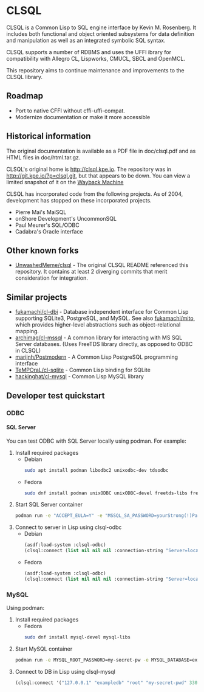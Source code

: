 # CLSQL

CLSQL is a Common Lisp to SQL engine interface by Kevin M. Rosenberg. It
includes both functional and object oriented subsystems for data definition and
manipulation as well as an integrated symbolic SQL syntax.

CLSQL supports a number of RDBMS and uses the UFFI ibrary for compatibility
with Allegro CL, Lispworks, CMUCL, SBCL and OpenMCL.

This repository aims to continue maintenance and improvements to the CLSQL
library.

## Roadmap

- Port to native CFFI without cffi-uffi-compat.
- Modernize documentation or make it more accessible

## Historical information

The original documentation is available as a PDF file in doc/clsql.pdf and as
HTML files in doc/html.tar.gz.

CLSQL's original home is http://clsql.kpe.io. The repository was in
http://git.kpe.io/?p=clsql.git, but that appears to be down. You can view a
limited snapshot of it on the [Wayback Machine](https://web.archive.org/web/20240721214822/http://git.kpe.io/?p=clsql.git)

CLSQL has incorporated code from the following projects. As of 2004,
development has stopped on these incorporated projects.
- Pierre Mai's MaiSQL
- onShore Development's UncommonSQL
- Paul Meurer's SQL/ODBC
- Cadabra's Oracle interface

## Other known forks

- [UnwashedMeme/clsql](https://github.com/UnwashedMeme/clsql) - The original
  CLSQL README referenced this repository. It contains at least 2 diverging
  commits that merit consideration for integration.

## Similar projects

- [fukamachi/cl-dbi](https://github.com/fukamachi/cl-dbi) - Database independent
  interface for Common Lisp supporting SQLite3, PostgreSQL, and MySQL. See also
  [fukamachi/mito](https://github.com/fukamachi/mito), which provides
  higher-level abstractions such as object-relational mapping.
- [archimag/cl-mssql](https://github.com/archimag/cl-mssql) - A common library
  for interacting with MS SQL Server databases. (Uses FreeTDS library directly,
  as opposed to ODBC in CLSQL)
- [marijnh/Postmodern](https://github.com/marijnh/Postmodern) - A Common Lisp
  PostgreSQL programming interface
- [TeMPOraL/cl-sqlite](https://github.com/TeMPOraL/cl-sqlite) - Common Lisp
  binding for SQLite
- [hackinghat/cl-mysql](https://github.com/hackinghat/cl-mysql) - Common Lisp
  MySQL library

## Developer test quickstart

### ODBC

#### SQL Server

You can test ODBC with SQL Server locally using podman. For example:

1. Install required packages
   - Debian
     ```bash
     sudo apt install podman libodbc2 unixodbc-dev tdsodbc
     ```
   - Fedora
     ```bash
     sudo dnf install podman unixODBC unixODBC-devel freetds-libs freetds-devel
     ```
2. Start SQL Server container
   ```bash
   podman run -e "ACCEPT_EULA=Y" -e "MSSQL_SA_PASSWORD=yourStrong(!)Password" -p 1433:1433 -d mcr.microsoft.com/mssql/server:2022-latest
   ```
3. Connect to server in Lisp using clsql-odbc
   - Debian
     ```lisp
     (asdf:load-system :clsql-odbc)
     (clsql:connect (list nil nil nil :connection-string "Server=localhost,1433;Driver=/usr/lib/x86_64-linux-gnu/odbc/libtdsodbc.so;UID=sa;PWD=yourStrong(!)Password"))
     ```
   - Fedora
     ```lisp
     (asdf:load-system :clsql-odbc)
     (clsql:connect (list nil nil nil :connection-string "Server=localhost,1433;Driver=/usr/lib64/libtdsodbc.so;UID=sa;PWD=yourStrong(!)Password"))
     ```

### MySQL

Using podman:

1. Install required packages
   - Fedora
     ```bash
     sudo dnf install mysql-devel mysql-libs
     ```
2. Start MySQL container
   ```bash
   podman run -e MYSQL_ROOT_PASSWORD=my-secret-pw -e MYSQL_DATABASE=exampledb -d -p 3306:3306 mysql:latest
   ```
3. Connect to DB in Lisp using clsql-mysql
   ```lisp
   (clsql:connect '("127.0.0.1" "exampledb" "root" "my-secret-pwd" 3306))
   ```
